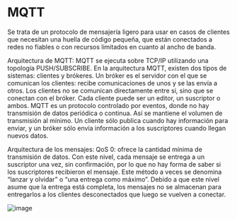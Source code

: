# MQTT
Se trata de un protocolo de mensajería ligero para usar en casos de clientes que necesitan una huella de código pequeña, que están conectados a redes no fiables o con recursos limitados en cuanto al ancho de banda.

Arquitectura de MQTT:
MQTT se ejecuta sobre TCP/IP utilizando una topología PUSH/SUBSCRIBE. En la arquitectura MQTT, existen dos tipos de sistemas: clientes y brókeres. Un bróker es el servidor con el que se comunican los clientes: recibe comunicaciones de unos y se las envía a otros. Los clientes no se comunican directamente entre sí, sino que se conectan con el bróker. Cada cliente puede ser un editor, un suscriptor o ambos.
MQTT es un protocolo controlado por eventos, donde no hay transmisión de datos periódica o continua. Así se mantiene el volumen de transmisión al mínimo. Un cliente sólo publica cuando hay información para enviar, y un bróker sólo envía información a los suscriptores cuando llegan nuevos datos.

Arquitectura de los mensajes:
QoS 0: ofrece la cantidad mínima de transmisión de datos. Con este nivel, cada mensaje se entrega a un suscriptor una vez, sin confirmación, por lo que no hay forma de saber si los suscriptores recibieron el mensaje. Este método a veces se denomina “lanzar y olvidar” o “una entrega como máximo”. Debido a que este nivel asume que la entrega está completa, los mensajes no se almacenan para entregarlos a los clientes desconectados que luego se vuelven a conectar.

![image](https://github.com/user-attachments/assets/f2a9b622-0bb0-4c30-b239-507222b99958)
